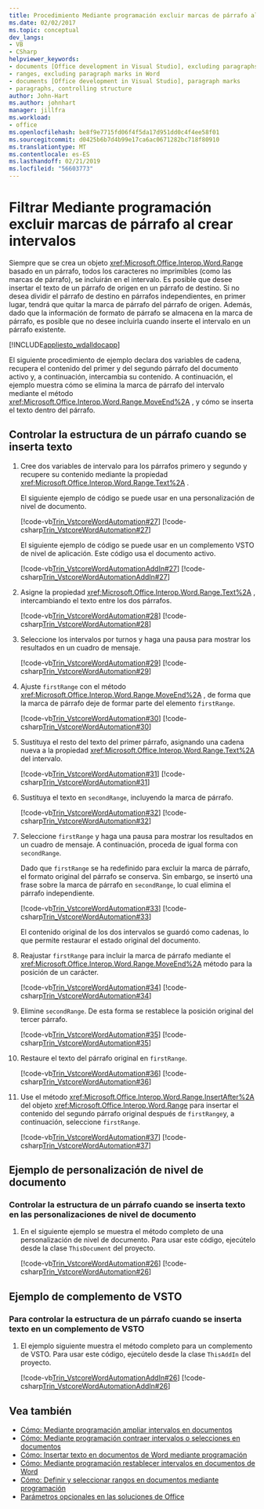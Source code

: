 ```yaml
---
title: Procedimiento Mediante programación excluir marcas de párrafo al crear intervalos
ms.date: 02/02/2017
ms.topic: conceptual
dev_langs:
- VB
- CSharp
helpviewer_keywords:
- documents [Office development in Visual Studio], excluding paragraphs
- ranges, excluding paragraph marks in Word
- documents [Office development in Visual Studio], paragraph marks
- paragraphs, controlling structure
author: John-Hart
ms.author: johnhart
manager: jillfra
ms.workload:
- office
ms.openlocfilehash: be8f9e7715fd06f4f5da17d951dd0c4f4ee58f01
ms.sourcegitcommit: d0425b6b7d4b99e17ca6ac0671282bc718f80910
ms.translationtype: MT
ms.contentlocale: es-ES
ms.lasthandoff: 02/21/2019
ms.locfileid: "56603773"
---
```

# <a name="how-to-programmatically-exclude-paragraph-marks-when-creating-ranges"></a>Filtrar Mediante programación excluir marcas de párrafo al crear intervalos
  Siempre que se crea un objeto <xref:Microsoft.Office.Interop.Word.Range> basado en un párrafo, todos los caracteres no imprimibles (como las marcas de párrafo), se incluirán en el intervalo. Es posible que desee insertar el texto de un párrafo de origen en un párrafo de destino. Si no desea dividir el párrafo de destino en párrafos independientes, en primer lugar, tendrá que quitar la marca de párrafo del párrafo de origen. Además, dado que la información de formato de párrafo se almacena en la marca de párrafo, es posible que no desee incluirla cuando inserte el intervalo en un párrafo existente.

 [!INCLUDE[appliesto_wdalldocapp](../vsto/includes/appliesto-wdalldocapp-md.md)]

 El siguiente procedimiento de ejemplo declara dos variables de cadena, recupera el contenido del primer y del segundo párrafo del documento activo y, a continuación, intercambia su contenido. A continuación, el ejemplo muestra cómo se elimina la marca de párrafo del intervalo mediante el método <xref:Microsoft.Office.Interop.Word.Range.MoveEnd%2A> , y cómo se inserta el texto dentro del párrafo.

## <a name="to-control-paragraph-structure-when-inserting-text"></a>Controlar la estructura de un párrafo cuando se inserta texto

1.  Cree dos variables de intervalo para los párrafos primero y segundo y recupere su contenido mediante la propiedad <xref:Microsoft.Office.Interop.Word.Range.Text%2A> .

     El siguiente ejemplo de código se puede usar en una personalización de nivel de documento.

     [!code-vb[Trin_VstcoreWordAutomation#27](../vsto/codesnippet/VisualBasic/Trin_VstcoreWordAutomationVB/ThisDocument.vb#27)]
     [!code-csharp[Trin_VstcoreWordAutomation#27](../vsto/codesnippet/CSharp/Trin_VstcoreWordAutomationCS/ThisDocument.cs#27)]

     El siguiente ejemplo de código se puede usar en un complemento VSTO de nivel de aplicación. Este código usa el documento activo.

     [!code-vb[Trin_VstcoreWordAutomationAddIn#27](../vsto/codesnippet/VisualBasic/Trin_VstcoreWordAutomationAddIn/ThisAddIn.vb#27)]
     [!code-csharp[Trin_VstcoreWordAutomationAddIn#27](../vsto/codesnippet/CSharp/Trin_VstcoreWordAutomationAddIn/ThisAddIn.cs#27)]

2.  Asigne la propiedad <xref:Microsoft.Office.Interop.Word.Range.Text%2A> , intercambiando el texto entre los dos párrafos.

     [!code-vb[Trin_VstcoreWordAutomation#28](../vsto/codesnippet/VisualBasic/Trin_VstcoreWordAutomationVB/ThisDocument.vb#28)]
     [!code-csharp[Trin_VstcoreWordAutomation#28](../vsto/codesnippet/CSharp/Trin_VstcoreWordAutomationCS/ThisDocument.cs#28)]

3.  Seleccione los intervalos por turnos y haga una pausa para mostrar los resultados en un cuadro de mensaje.

     [!code-vb[Trin_VstcoreWordAutomation#29](../vsto/codesnippet/VisualBasic/Trin_VstcoreWordAutomationVB/ThisDocument.vb#29)]
     [!code-csharp[Trin_VstcoreWordAutomation#29](../vsto/codesnippet/CSharp/Trin_VstcoreWordAutomationCS/ThisDocument.cs#29)]

4.  Ajuste `firstRange` con el método <xref:Microsoft.Office.Interop.Word.Range.MoveEnd%2A> , de forma que la marca de párrafo deje de formar parte del elemento `firstRange`.

     [!code-vb[Trin_VstcoreWordAutomation#30](../vsto/codesnippet/VisualBasic/Trin_VstcoreWordAutomationVB/ThisDocument.vb#30)]
     [!code-csharp[Trin_VstcoreWordAutomation#30](../vsto/codesnippet/CSharp/Trin_VstcoreWordAutomationCS/ThisDocument.cs#30)]

5.  Sustituya el resto del texto del primer párrafo, asignando una cadena nueva a la propiedad <xref:Microsoft.Office.Interop.Word.Range.Text%2A> del intervalo.

     [!code-vb[Trin_VstcoreWordAutomation#31](../vsto/codesnippet/VisualBasic/Trin_VstcoreWordAutomationVB/ThisDocument.vb#31)]
     [!code-csharp[Trin_VstcoreWordAutomation#31](../vsto/codesnippet/CSharp/Trin_VstcoreWordAutomationCS/ThisDocument.cs#31)]

6.  Sustituya el texto en `secondRange`, incluyendo la marca de párrafo.

     [!code-vb[Trin_VstcoreWordAutomation#32](../vsto/codesnippet/VisualBasic/Trin_VstcoreWordAutomationVB/ThisDocument.vb#32)]
     [!code-csharp[Trin_VstcoreWordAutomation#32](../vsto/codesnippet/CSharp/Trin_VstcoreWordAutomationCS/ThisDocument.cs#32)]

7.  Seleccione `firstRange` y haga una pausa para mostrar los resultados en un cuadro de mensaje. A continuación, proceda de igual forma con `secondRange`.

     Dado que `firstRange` se ha redefinido para excluir la marca de párrafo, el formato original del párrafo se conserva. Sin embargo, se insertó una frase sobre la marca de párrafo en `secondRange`, lo cual elimina el párrafo independiente.

     [!code-vb[Trin_VstcoreWordAutomation#33](../vsto/codesnippet/VisualBasic/Trin_VstcoreWordAutomationVB/ThisDocument.vb#33)]
     [!code-csharp[Trin_VstcoreWordAutomation#33](../vsto/codesnippet/CSharp/Trin_VstcoreWordAutomationCS/ThisDocument.cs#33)]

     El contenido original de los dos intervalos se guardó como cadenas, lo que permite restaurar el estado original del documento.

8.  Reajustar `firstRange` para incluir la marca de párrafo mediante el <xref:Microsoft.Office.Interop.Word.Range.MoveEnd%2A> método para la posición de un carácter.

     [!code-vb[Trin_VstcoreWordAutomation#34](../vsto/codesnippet/VisualBasic/Trin_VstcoreWordAutomationVB/ThisDocument.vb#34)]
     [!code-csharp[Trin_VstcoreWordAutomation#34](../vsto/codesnippet/CSharp/Trin_VstcoreWordAutomationCS/ThisDocument.cs#34)]

9. Elimine `secondRange`. De esta forma se restablece la posición original del tercer párrafo.

     [!code-vb[Trin_VstcoreWordAutomation#35](../vsto/codesnippet/VisualBasic/Trin_VstcoreWordAutomationVB/ThisDocument.vb#35)]
     [!code-csharp[Trin_VstcoreWordAutomation#35](../vsto/codesnippet/CSharp/Trin_VstcoreWordAutomationCS/ThisDocument.cs#35)]

10. Restaure el texto del párrafo original en `firstRange`.

     [!code-vb[Trin_VstcoreWordAutomation#36](../vsto/codesnippet/VisualBasic/Trin_VstcoreWordAutomationVB/ThisDocument.vb#36)]
     [!code-csharp[Trin_VstcoreWordAutomation#36](../vsto/codesnippet/CSharp/Trin_VstcoreWordAutomationCS/ThisDocument.cs#36)]

11. Use el método <xref:Microsoft.Office.Interop.Word.Range.InsertAfter%2A> del objeto <xref:Microsoft.Office.Interop.Word.Range> para insertar el contenido del segundo párrafo original después de `firstRange`y, a continuación, seleccione `firstRange`.

     [!code-vb[Trin_VstcoreWordAutomation#37](../vsto/codesnippet/VisualBasic/Trin_VstcoreWordAutomationVB/ThisDocument.vb#37)]
     [!code-csharp[Trin_VstcoreWordAutomation#37](../vsto/codesnippet/CSharp/Trin_VstcoreWordAutomationCS/ThisDocument.cs#37)]

## <a name="document-level-customization-example"></a>Ejemplo de personalización de nivel de documento

### <a name="to-control-paragraph-structure-when-inserting-text-in-document-level-customizations"></a>Controlar la estructura de un párrafo cuando se inserta texto en las personalizaciones de nivel de documento

1.  En el siguiente ejemplo se muestra el método completo de una personalización de nivel de documento. Para usar este código, ejecútelo desde la clase `ThisDocument` del proyecto.

     [!code-vb[Trin_VstcoreWordAutomation#26](../vsto/codesnippet/VisualBasic/Trin_VstcoreWordAutomationVB/ThisDocument.vb#26)]
     [!code-csharp[Trin_VstcoreWordAutomation#26](../vsto/codesnippet/CSharp/Trin_VstcoreWordAutomationCS/ThisDocument.cs#26)]

## <a name="vsto-add-in-example"></a>Ejemplo de complemento de VSTO

### <a name="to-control-paragraph-structure-when-inserting-text-in-a-vsto-add-in"></a>Para controlar la estructura de un párrafo cuando se inserta texto en un complemento de VSTO

1.  El ejemplo siguiente muestra el método completo para un complemento de VSTO. Para usar este código, ejecútelo desde la clase `ThisAddIn` del proyecto.

     [!code-vb[Trin_VstcoreWordAutomationAddIn#26](../vsto/codesnippet/VisualBasic/Trin_VstcoreWordAutomationAddIn/ThisAddIn.vb#26)]
     [!code-csharp[Trin_VstcoreWordAutomationAddIn#26](../vsto/codesnippet/CSharp/Trin_VstcoreWordAutomationAddIn/ThisAddIn.cs#26)]

## <a name="see-also"></a>Vea también
- [Cómo: Mediante programación ampliar intervalos en documentos](../vsto/how-to-programmatically-extend-ranges-in-documents.md)
- [Cómo: Mediante programación contraer intervalos o selecciones en documentos](../vsto/how-to-programmatically-collapse-ranges-or-selections-in-documents.md)
- [Cómo: Insertar texto en documentos de Word mediante programación](../vsto/how-to-programmatically-insert-text-into-word-documents.md)
- [Cómo: Mediante programación restablecer intervalos en documentos de Word](../vsto/how-to-programmatically-reset-ranges-in-word-documents.md)
- [Cómo: Definir y seleccionar rangos en documentos mediante programación](../vsto/how-to-programmatically-define-and-select-ranges-in-documents.md)
- [Parámetros opcionales en las soluciones de Office](../vsto/optional-parameters-in-office-solutions.md)
